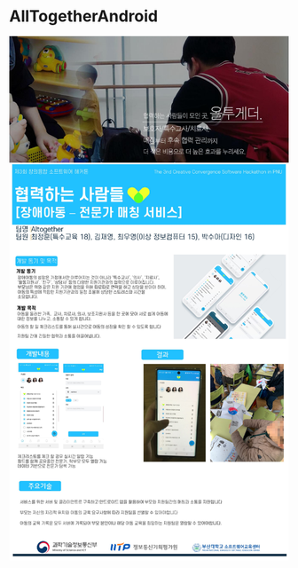 # AllTogetherAndroid
![](https://github.com/PNUAllTogether/AllTogetherAndroid/blob/master/AlltogetherPos2.png)
![](https://github.com/PNUAllTogether/AllTogetherAndroid/blob/master/AlltogetherPos.jpg)
